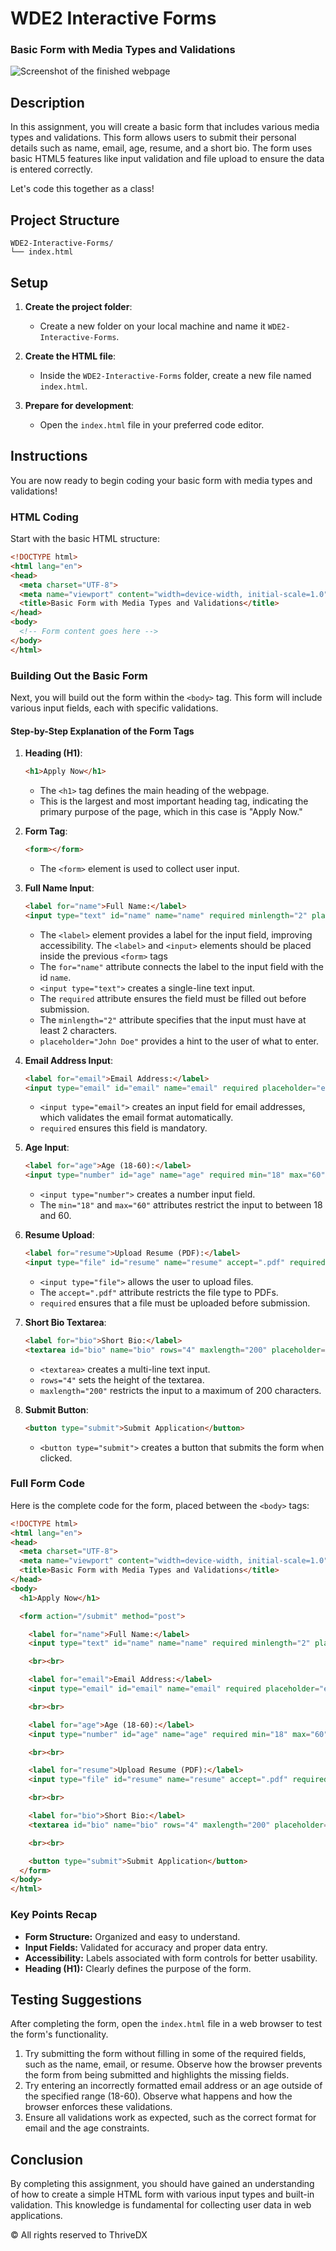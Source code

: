 
# WDE2 Interactive Forms

### Basic Form with Media Types and Validations

![Screenshot of the finished webpage](./assets/images/example.png)

## Description

In this assignment, you will create a basic form that includes various media types and validations. This form allows users to submit their personal details such as name, email, age, resume, and a short bio. The form uses basic HTML5 features like input validation and file upload to ensure the data is entered correctly.

Let's code this together as a class!

## Project Structure

```
WDE2-Interactive-Forms/
└── index.html
```

## Setup

1. **Create the project folder**: 
   - Create a new folder on your local machine and name it `WDE2-Interactive-Forms`.

2. **Create the HTML file**:
   - Inside the `WDE2-Interactive-Forms` folder, create a new file named `index.html`.

3. **Prepare for development**:
   - Open the `index.html` file in your preferred code editor.

## Instructions

You are now ready to begin coding your basic form with media types and validations!

### HTML Coding

Start with the basic HTML structure:

```html
<!DOCTYPE html>
<html lang="en">
<head>
  <meta charset="UTF-8">
  <meta name="viewport" content="width=device-width, initial-scale=1.0">
  <title>Basic Form with Media Types and Validations</title>
</head>
<body>
  <!-- Form content goes here -->
</body>
</html>
```

### Building Out the Basic Form

Next, you will build out the form within the `<body>` tag. This form will include various input fields, each with specific validations.

#### Step-by-Step Explanation of the Form Tags

1. **Heading (H1)**:
   ```html
   <h1>Apply Now</h1>
   ```
   - The `<h1>` tag defines the main heading of the webpage.
   - This is the largest and most important heading tag, indicating the primary purpose of the page, which in this case is "Apply Now."

2. **Form Tag**:
   ```html
   <form></form>
   ```
   - The `<form>` element is used to collect user input.

3. **Full Name Input**:
   ```html
   <label for="name">Full Name:</label>
   <input type="text" id="name" name="name" required minlength="2" placeholder="John Doe">
   ```
   - The `<label>` element provides a label for the input field, improving accessibility. The `<label>` and `<input>` elements should be placed inside the previous `<form>` tags
   - The `for="name"` attribute connects the label to the input field with the id `name`.
   - `<input type="text">` creates a single-line text input.
   - The `required` attribute ensures the field must be filled out before submission.
   - The `minlength="2"` attribute specifies that the input must have at least 2 characters.
   - `placeholder="John Doe"` provides a hint to the user of what to enter.

4. **Email Address Input**:
   ```html
   <label for="email">Email Address:</label>
   <input type="email" id="email" name="email" required placeholder="example@mail.com">
   ```
   - `<input type="email">` creates an input field for email addresses, which validates the email format automatically.
   - `required` ensures this field is mandatory.

5. **Age Input**:
   ```html
   <label for="age">Age (18-60):</label>
   <input type="number" id="age" name="age" required min="18" max="60">
   ```
   - `<input type="number">` creates a number input field.
   - The `min="18"` and `max="60"` attributes restrict the input to between 18 and 60.

6. **Resume Upload**:
   ```html
   <label for="resume">Upload Resume (PDF):</label>
   <input type="file" id="resume" name="resume" accept=".pdf" required>
   ```
   - `<input type="file">` allows the user to upload files.
   - The `accept=".pdf"` attribute restricts the file type to PDFs.
   - `required` ensures that a file must be uploaded before submission.

7. **Short Bio Textarea**:
   ```html
   <label for="bio">Short Bio:</label>
   <textarea id="bio" name="bio" rows="4" maxlength="200" placeholder="Tell us about yourself..."></textarea>
   ```
   - `<textarea>` creates a multi-line text input.
   - `rows="4"` sets the height of the textarea.
   - `maxlength="200"` restricts the input to a maximum of 200 characters.

8. **Submit Button**:
   ```html
   <button type="submit">Submit Application</button>
   ```
   - `<button type="submit">` creates a button that submits the form when clicked.

### Full Form Code

Here is the complete code for the form, placed between the `<body>` tags:

```html
<!DOCTYPE html>
<html lang="en">
<head>
  <meta charset="UTF-8">
  <meta name="viewport" content="width=device-width, initial-scale=1.0">
  <title>Basic Form with Media Types and Validations</title>
</head>
<body>
  <h1>Apply Now</h1>

  <form action="/submit" method="post">

    <label for="name">Full Name:</label>
    <input type="text" id="name" name="name" required minlength="2" placeholder="John Doe">

    <br><br>

    <label for="email">Email Address:</label>
    <input type="email" id="email" name="email" required placeholder="example@mail.com">

    <br><br>

    <label for="age">Age (18-60):</label>
    <input type="number" id="age" name="age" required min="18" max="60">

    <br><br>

    <label for="resume">Upload Resume (PDF):</label>
    <input type="file" id="resume" name="resume" accept=".pdf" required>

    <br><br>

    <label for="bio">Short Bio:</label>
    <textarea id="bio" name="bio" rows="4" maxlength="200" placeholder="Tell us about yourself..."></textarea>

    <br><br>

    <button type="submit">Submit Application</button>
  </form>
</body>
</html>
```

### Key Points Recap

- **Form Structure:** Organized and easy to understand.
- **Input Fields:** Validated for accuracy and proper data entry.
- **Accessibility:** Labels associated with form controls for better usability.
- **Heading (H1):** Clearly defines the purpose of the form.


## Testing Suggestions

After completing the form, open the `index.html` file in a web browser to test the form's functionality.

1. Try submitting the form without filling in some of the required fields, such as the name, email, or resume. Observe how the browser prevents the form from being submitted and highlights the missing fields.
2. Try entering an incorrectly formatted email address or an age outside of the specified range (18-60). Observe what happens and how the browser enforces these validations.
3. Ensure all validations work as expected, such as the correct format for email and the age constraints.

## Conclusion

By completing this assignment, you should have gained an understanding of how to create a simple HTML form with various input types and built-in validation. This knowledge is fundamental for collecting user data in web applications.

© All rights reserved to ThriveDX